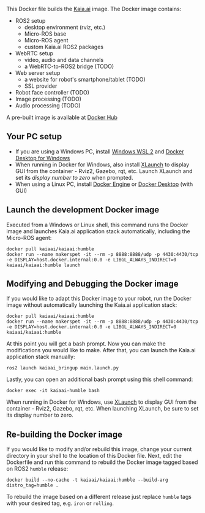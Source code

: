 This Docker file builds the [Kaia.ai](https://kaia.ai/) image. The Docker image contains:
- ROS2 setup
  - desktop environment (rviz, etc.)
  - Micro-ROS base
  - Micro-ROS agent
  - custom Kaia.ai ROS2 packages
- WebRTC setup
  - video, audio and data channels
  - a WebRTC-to-ROS2 bridge (TODO)
- Web server setup
  - a website for robot's smartphone/tablet (TODO)
  - SSL provider
- Robot face controller (TODO)
- Image processing (TODO)
- Audio processing (TODO)

A pre-built image is available at [Docker Hub](https://hub.docker.com/r/kaiaai/kaiaai)

## Your PC setup
- If you are using a Windows PC, install [Windows WSL 2](https://learn.microsoft.com/en-us/windows/wsl/install)
and [Docker Desktop for Windows](https://docs.docker.com/desktop/install/windows-install/)
- When running in Docker for Windows, also install [XLaunch](https://sourceforge.net/projects/xming/)
to display GUI from the container - Rviz2, Gazebo, rqt, etc. Launch XLaunch and set its
*display number to zero* when prompted.
- When using a Linux PC, install [Docker Engine](https://docs.docker.com/engine/install/ubuntu/) or
[Docker Desktop](https://docs.docker.com/desktop/install/linux-install/) (with GUI)

## Launch the development Docker image
Executed from a Windows or Linux shell, this command runs the Docker image and launches
Kaia.ai application stack automatically, including the Micro-ROS agent:
```
docker pull kaiaai/kaiaai:humble
docker run --name makerspet -it --rm -p 8888:8888/udp -p 4430:4430/tcp -e DISPLAY=host.docker.internal:0.0 -e LIBGL_ALWAYS_INDIRECT=0 kaiaai/kaiaai:humble launch
```

## Modifying and Debugging the Docker image
If you would like to adapt this Docker image to your robot, run the Docker image without
automatically launching the Kaia.ai application stack:
```
docker pull kaiaai/kaiaai:humble
docker run --name makerspet -it --rm -p 8888:8888/udp -p 4430:4430/tcp -e DISPLAY=host.docker.internal:0.0 -e LIBGL_ALWAYS_INDIRECT=0 kaiaai/kaiaai:humble
```

At this point you will get a bash prompt. Now you can make the modifications you would like
to make. After that, you can launch the Kaia.ai application stack manually:
```
ros2 launch kaiaai_bringup main.launch.py
```

Lastly, you can open an additional bash prompt using this shell command:
```
docker exec -it kaiaai-humble bash
```

When running in Docker for Windows, use [XLaunch](https://sourceforge.net/projects/vcxsrv/)
to display GUI from the container - Rviz2, Gazebo, rqt, etc.
When launching XLaunch, be sure to set its display number to zero.

## Re-building the Docker image
If you would like to modify and/or rebuild this image, change your current directory in
your shell to the location of this Docker file. Next, edit the Dockerfile and run this
command to rebuild the Docker image tagged based on ROS2 `humble` release:
```
docker build --no-cache -t kaiaai/kaiaai:humble --build-arg distro_tag=humble .
```
To rebuild the image based on a different release just replace
`humble` tags with your desired tag, e.g. `iron` or `rolling`.
